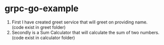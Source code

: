 # grpc-go-example

1. First I have created greet service that will greet on providing name.
   (code exist in greet folder)
2. Secondly is a Sum Calculator that will calculate the sum of two numbers.
   (code exist in calculator folder)
